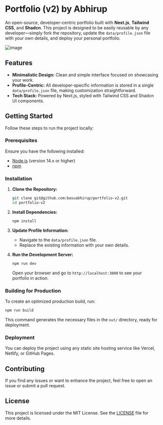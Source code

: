 # Portfolio (v2) by Abhirup

An open-source, developer-centric portfolio built with **Next.js**, **Tailwind CSS**, and **Shadcn**. This project is designed to be easily reusable by any developer—simply fork the repository, update the `data/profile.json` file with your own details, and deploy your personal portfolio.

![image](https://github.com/user-attachments/assets/439a52c3-0ee6-4d0e-9449-4dba3d062f10)


## Features

- **Minimalistic Design:** Clean and simple interface focused on showcasing your work.
- **Profile-Centric:** All developer-specific information is stored in a single `data/profile.json` file, making customization straightforward.
- **Tech Stack:** Powered by Next.js, styled with Tailwind CSS and Shadcn UI components.

## Getting Started

Follow these steps to run the project locally:

### Prerequisites

Ensure you have the following installed:

- [Node.js](https://nodejs.org/) (version 14.x or higher)
- [npm](https://www.npmjs.com/)

### Installation

1. **Clone the Repository:**

   ```bash
   git clone git@github.com:basuabhirup/portfolio-v2.git
   cd portfolio-v2
   ```

2. **Install Dependencies:**

   ```bash
   npm install
   ```

3. **Update Profile Information:**

   - Navigate to the `data/profile.json` file.
   - Replace the existing information with your own details.

4. **Run the Development Server:**

   ```bash
   npm run dev
   ```

   Open your browser and go to `http://localhost:3000` to see your portfolio in action.

### Building for Production

To create an optimized production build, run:

```bash
npm run build
```

This command generates the necessary files in the `out/` directory, ready for deployment.

### Deployment

You can deploy the project using any static site hosting service like Vercel, Netlify, or GitHub Pages.

## Contributing

If you find any issues or want to enhance the project, feel free to open an issue or submit a pull request.

## License

This project is licensed under the MIT License. See the [LICENSE](LICENSE) file for more details.
